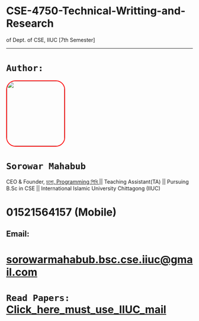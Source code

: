 # CSE-4750-Technical-Writting-and-Research
of
Dept. of CSE, IIUC [7th Semester]
<hr>

# ``Author:``



<img src="https://avatars.githubusercontent.com/u/76944781?v=4" style=" width: 155px; height: 175px; border: 2px solid red; border-radius: 25px" >


# ``Sorowar Mahabub``
CEO & Founder, [চলো, Programming শিখি ](https://sorowar-cse.github.io/Colo_Programming_Shikhi/index.html)|| Teaching Assistant(TA) || Pursuing B.Sc in CSE || International Islamic University Chittagong (IIUC)

# 01521564157 (Mobile)


## Email:
# **sorowarmahabub.bsc.cse.iiuc@gmail.com**


# ``Read Papers:`` [Click_here_must_use_IIUC_mail](https://drive.google.com/drive/folders/1BaA91WA5NhL8VwOtIiQ5x4lCVbJJv7B1?usp=sharing) 
